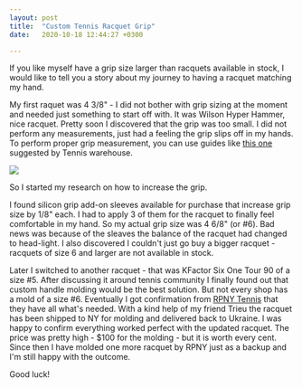 ```yaml
---
layout: post
title:  "Custom Tennis Racquet Grip"
date:   2020-10-18 12:44:27 +0300

---
```

If you like myself have a grip size larger than racquets available in stock, I
would like to tell you a story about my journey to having a racquet matching my hand.

My first raquet was 4 3/8" - I did not bother with grip sizing at the moment and needed just something to start off with.
It was Wilson Hyper Hammer, nice racquet. Pretty soon I discovered that the grip was too small. I did not perform any measurements, just had a feeling 
the grip slips off in my hands. To perform proper grip measurement, you can use guides like <a href="https://www.tennis-warehouse.com/learning_center/how_to/how_to_measure_your_tennis_grip_size.html">this one</a> 
suggested by Tennis warehouse.

<img src="https://img.tennis-warehouse.com/watermark/rsg.php?path=/content_images/measuring-your-grip-size/IMG_8897.jpg&nw=289" style="float: none;display: block;margin-left: auto;margin-right: auto;"/>

So I started my research on how to increase the grip. 

I found silicon grip add-on sleeves available for purchase that increase grip size by 1/8" each. 
I had to apply 3 of them for the racquet to finally feel comfortable in my hand. So my actual grip size was 4 6/8" (or #6).
Bad news was because of the sleaves the balance of the racquet had changed to head-light. I also discovered I couldn't just go buy a bigger racquet - racquets 
of size 6 and larger are not available in stock.

Later I switched to another racquet - that was KFactor Six One Tour 90 of a size #5. After discussing 
it around tennis community I finally found out that custom handle molding would be the best solution.
But not every shop has a mold of a size #6. Eventually I got confirmation from <a href="https://rpnytennis.com/">RPNY Tennis</a> that they have all what's needed. 
With a kind help of my friend Trieu the racquet has been shipped to NY for molding and delivered back to Ukraine.
I was happy to confirm everything worked perfect with the updated racquet. The price was pretty high - $100 for the molding - but it is worth every cent. Since then I have molded one more racquet by RPNY just as a backup and I'm still happy with the outcome.

Good luck!

